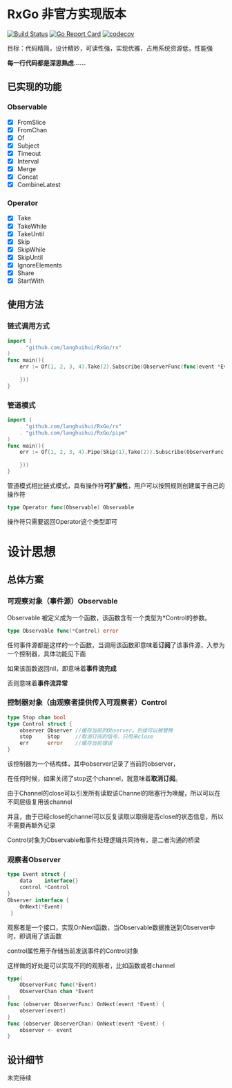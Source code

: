 # RxGo 非官方实现版本
[![Build Status](https://travis-ci.org/langhuihui/RxGo.svg?branch=master)](https://travis-ci.org/langhuihui/RxGo)
[![Go Report Card](https://goreportcard.com/badge/github.com/langhuihui/RxGo)](https://goreportcard.com/report/github.com/langhuihui/RxGo)
[![codecov](https://codecov.io/gh/langhuihui/RxGo/branch/master/graph/badge.svg)](https://codecov.io/gh/langhuihui/RxGo)

目标：代码精简，设计精妙，可读性强，实现优雅，占用系统资源低，性能强

**每一行代码都是深思熟虑……**

## 已实现的功能

### Observable

- [x] FromSlice
- [x] FromChan
- [x] Of 
- [x] Subject
- [x] Timeout
- [x] Interval
- [x] Merge
- [x] Concat
- [x] CombineLatest

### Operator

- [x] Take 
- [x] TakeWhile
- [x] TakeUntil
- [x] Skip 
- [x] SkipWhile 
- [x] SkipUntil
- [x] IgnoreElements
- [x] Share
- [x] StartWith

## 使用方法
### 链式调用方式
```go
import (
    . "github.com/langhuihui/RxGo/rx"
)
func main(){
    err := Of(1, 2, 3, 4).Take(2).Subscribe(ObserverFunc(func(event *Event) {
        
    }))
}
```
### 管道模式
```go
import (
    . "github.com/langhuihui/RxGo/rx"
    . "github.com/langhuihui/RxGo/pipe"
)
func main(){
    err := Of(1, 2, 3, 4).Pipe(Skip(1),Take(2)).Subscribe(ObserverFunc(func(event *Event) {
        
    }))
}
```
管道模式相比链式模式，具有操作符**可扩展性**，用户可以按照规则创建属于自己的操作符
```go
type Operator func(Observable) Observable
```
操作符只需要返回Operator这个类型即可

# 设计思想
## 总体方案
### 可观察对象（事件源）Observable
Observable 被定义成为一个函数，该函数含有一个类型为*Control的参数。
```go
type Observable func(*Control) error
```
任何事件源都是这样的一个函数，当调用该函数即意味着**订阅**了该事件源，入参为一个控制器，具体功能见下面

如果该函数返回nil，即意味着**事件流完成**

否则意味着**事件流异常**

### 控制器对象（由观察者提供传入可观察者）Control
```go
type Stop chan bool
type Control struct {
	observer Observer //缓存当前的Observer，后续可以被替换
	stop     Stop     //取消订阅的信号，只用来close
    err      error    //缓存当前错误
}
```
该控制器为一个结构体，其中observer记录了当前的observer，

在任何时候，如果关闭了stop这个channel，就意味着**取消订阅**。

由于Channel的close可以引发所有读取该Channel的阻塞行为唤醒，所以可以在不同层级复用该channel

并且，由于已经close的channel可以反复读取以取得是否close的状态信息，所以不需要再额外记录

Control对象为Observable和事件处理逻辑共同持有，是二者沟通的桥梁

### 观察者Observer
```go
type Event struct {
    data    interface{}
    control *Control
}
Observer interface {
    OnNext(*Event)
 }
```
观察者是一个接口，实现OnNext函数，当Observable数据推送到Observer中时，即调用了该函数

control属性用于存储当前发送事件的Control对象

这样做的好处是可以实现不同的观察者，比如函数或者channel
```go
type(
    ObserverFunc func(*Event)
    ObserverChan chan *Event
)
func (observer ObserverFunc) OnNext(event *Event) {
	observer(event)
}
func (observer ObserverChan) OnNext(event *Event) {
	observer <- event
}
```
## 设计细节 
未完待续